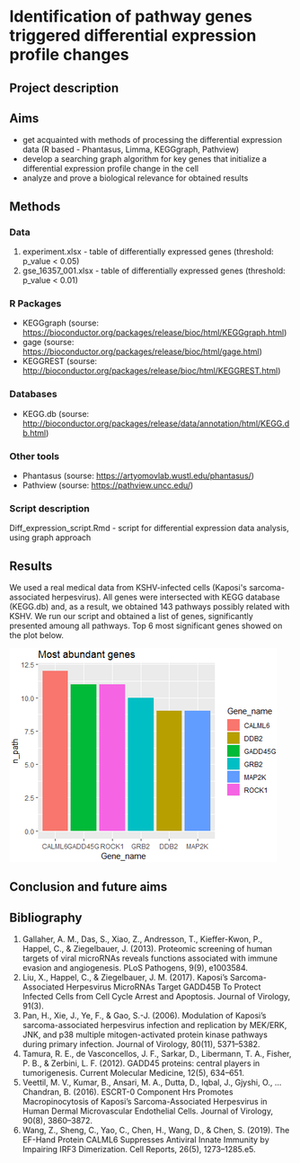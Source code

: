 # Identification of pathway genes triggered differential expression profile changes


## Project description

## Aims 
 - get acquainted with methods of processing the differential expression data (R based - Phantasus, Limma, KEGGgraph, Pathview)
 - develop a searching graph algorithm for key genes that initialize a differential expression profile change in the cell
 - analyze and prove a biological relevance for obtained results
 
## Methods

### Data
1) experiment.xlsx - table of differentially expressed genes (threshold: p_value < 0.05)
2) gse_16357_001.xlsx - table of differentially expressed genes (threshold: p_value < 0.01)

### R Packages
 - KEGGgraph (sourse: https://bioconductor.org/packages/release/bioc/html/KEGGgraph.html)
 - gage (sourse: https://bioconductor.org/packages/release/bioc/html/gage.html)
 - KEGGREST (sourse: http://bioconductor.org/packages/release/bioc/html/KEGGREST.html)
### Databases
 - KEGG.db (sourse: http://bioconductor.org/packages/release/data/annotation/html/KEGG.db.html)
### Other tools 
 - Phantasus (sourse: https://artyomovlab.wustl.edu/phantasus/)
 - Pathview (sourse: https://pathview.uncc.edu/)

### Script description
Diff_expression_script.Rmd - script for differential expression data analysis, using graph approach

## Results 
 We used a real medical data from KSHV-infected cells (Kaposi's sarcoma-associated herpesvirus). All genes were intersected with KEGG database (KEGG.db) and, as a result, we obtained 143 pathways possibly related with KSHV. 
 We run our script and obtained a list of genes, significantly presented amoung all pathways. Top 6 most significant genes showed on the plot below.
 
![](https://github.com/DariaGorbach/Dif_expression_profiles_project/blob/master/Result_Rplot.png?raw=true)

## Conclusion and future aims


## Bibliography
1.	Gallaher, A. M., Das, S., Xiao, Z., Andresson, T., Kieffer-Kwon, P., Happel, C., & Ziegelbauer, J. (2013). Proteomic screening of human targets of viral microRNAs reveals functions associated with immune evasion and angiogenesis. PLoS Pathogens, 9(9), e1003584. 
2.	Liu, X., Happel, C., & Ziegelbauer, J. M. (2017). Kaposi’s Sarcoma-Associated Herpesvirus MicroRNAs Target GADD45B To Protect Infected Cells from Cell Cycle Arrest and Apoptosis. Journal of Virology, 91(3).
3.	Pan, H., Xie, J., Ye, F., & Gao, S.-J. (2006). Modulation of Kaposi’s sarcoma-associated herpesvirus infection and replication by MEK/ERK, JNK, and p38 multiple mitogen-activated protein kinase pathways during primary infection. Journal of Virology, 80(11), 5371–5382. 
4.	Tamura, R. E., de Vasconcellos, J. F., Sarkar, D., Libermann, T. A., Fisher, P. B., & Zerbini, L. F. (2012). GADD45 proteins: central players in tumorigenesis. Current Molecular Medicine, 12(5), 634–651.
5.	Veettil, M. V., Kumar, B., Ansari, M. A., Dutta, D., Iqbal, J., Gjyshi, O., … Chandran, B. (2016). ESCRT-0 Component Hrs Promotes Macropinocytosis of Kaposi’s Sarcoma-Associated Herpesvirus in Human Dermal Microvascular Endothelial Cells. Journal of Virology, 90(8), 3860–3872.
6.	Wang, Z., Sheng, C., Yao, C., Chen, H., Wang, D., & Chen, S. (2019). The EF-Hand Protein CALML6 Suppresses Antiviral Innate Immunity by Impairing IRF3 Dimerization. Cell Reports, 26(5), 1273–1285.e5. 

